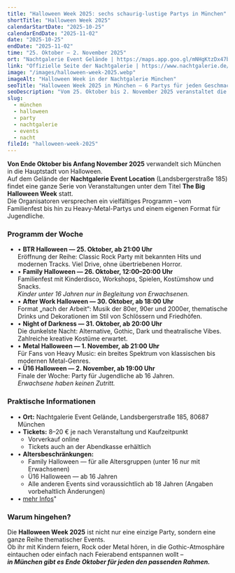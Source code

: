 ```yaml
---
title: "Halloween Week 2025: sechs schaurig-lustige Partys in München"
shortTitle: "Halloween Week 2025"
calendarStartDate: "2025-10-25"
calendarEndDate: "2025-11-02"
date: "2025-10-25"
endDate: "2025-11-02"
time: "25. Oktober – 2. November 2025"
ort: "Nachtgalerie Event Gelände | https://maps.app.goo.gl/mNHgKtzDx47bxMis9"
link: "Offizielle Seite der Nachtgalerie | https://www.nachtgalerie.de/" 
image: "/images/halloween-week-2025.webp"
imageAlt: "Halloween Week in der Nachtgalerie München"
seoTitle: "Halloween Week 2025 in München — 6 Partys für jeden Geschmack"
seoDescription: "Vom 25. Oktober bis 2. November 2025 veranstaltet die Nachtgalerie München die Halloween Week: sechs Partys von Familienfest bis Metal-Nacht. Tickets 8–20 €."
slug:
  - münchen
  - halloween
  - party
  - nachtgalerie
  - events
  - nacht
fileId: "halloween-week-2025"
---
```


**Von Ende Oktober bis Anfang November 2025** verwandelt sich München in die Hauptstadt von Halloween.  
Auf dem Gelände der **Nachtgalerie Event Location** (Landsbergerstraße 185) findet eine ganze Serie von Veranstaltungen unter dem Titel **The Big Halloween Week** statt.  
Die Organisatoren versprechen ein vielfältiges Programm – vom Familienfest bis hin zu Heavy-Metal-Partys und einem eigenen Format für Jugendliche.

### Programm der Woche

- • **BTR Halloween — 25. Oktober, ab 21:00 Uhr**  
Eröffnung der Reihe: Classic Rock Party mit bekannten Hits und modernen Tracks. Viel Drive, ohne übertriebenen Horror.  
- • **Family Halloween — 26. Oktober, 12:00–20:00 Uhr**  
Familienfest mit Kinderdisco, Workshops, Spielen, Kostümshow und Snacks.  
_Kinder unter 16 Jahren nur in Begleitung von Erwachsenen._  
- • **After Work Halloween — 30. Oktober, ab 18:00 Uhr**  
Format „nach der Arbeit“: Musik der 80er, 90er und 2000er, thematische Drinks und Dekorationen im Stil von Schlössern und Friedhöfen.  
- • **Night of Darkness — 31. Oktober, ab 20:00 Uhr**  
Die dunkelste Nacht: Alternative, Gothic, Dark und theatralische Vibes. Zahlreiche kreative Kostüme erwartet.  
- • **Metal Halloween — 1. November, ab 21:00 Uhr**  
Für Fans von Heavy Music: ein breites Spektrum von klassischen bis modernen Metal-Genres.  
- • **Ü16 Halloween — 2. November, ab 19:00 Uhr**  
Finale der Woche: Party für Jugendliche ab 16 Jahren.  
_Erwachsene haben keinen Zutritt._  

### Praktische Informationen

- • **Ort:** Nachtgalerie Event Gelände, Landsbergerstraße 185, 80687 München  
- • **Tickets:** 8–20 € je nach Veranstaltung und Kaufzeitpunkt  
  - Vorverkauf online  
  - Tickets auch an der Abendkasse erhältlich  
- • **Altersbeschränkungen:**  
  - Family Halloween — für alle Altersgruppen (unter 16 nur mit Erwachsenen)  
  - Ü16 Halloween — ab 16 Jahren  
  - Alle anderen Events sind voraussichtlich ab 18 Jahren (Angaben vorbehaltlich Änderungen)  
- • [mehr Infos](https://halloweenweek.de/)"

### Warum hingehen?

Die **Halloween Week 2025** ist nicht nur eine einzige Party, sondern eine ganze Reihe thematischer Events.  
Ob ihr mit Kindern feiern, Rock oder Metal hören, in die Gothic-Atmosphäre eintauchen oder einfach nach Feierabend entspannen wollt –  
_**in München gibt es Ende Oktober für jeden den passenden Rahmen.**_
